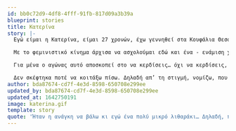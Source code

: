 ```yaml
---
id: bb0c72d9-4df8-4fff-91fb-817d09a3b39a
blueprint: stories
title: Κατερίνα
story: |-
  Εγώ είμαι η Κατερίνα, είμαι 27 χρονών, έχω γεννηθεί στα Κουφάλια Θεσσαλονίκης, είναι ένα χωριό έξω από την Θεσσαλονίκη - όχι ότι έχει μεγάλη σημασία. Έπειτα έχω σπουδάσει στην Πάτρα για κάποια χρόνια, και τώρα τον τελευταίο ένα χρόνο ζω στην Αθήνα κάνοντας μεταπτυχιακό. 

  Με το φεμινιστικό κίνημα άρχισα να ασχολούμαι εδώ και ένα - ενάμιση χρόνο τυχαία. Και αναγνώριζα πράγματα στην ζωή μου που θα έπρεπε κανονικά να ασχολούμαι πιο πριν που τα συνειδητοποίησα μετά. Αυτό έγινε με αφορμή και κόσμο που γνώρισα - πολύ σημαντικό - και είδα το τι συμβαίνει, είδα δηλαδή κύκλους κυρίως, γιατί πάντα ασχολιόμουν και σαν φοιτήτρια με τα πολιτικά και πάει λέγοντας, αλλά δεν είχαμε δει τόσο αυτή την σκοπιά, ήταν κάπου κρυμμένη. Και ακολουθούσαμε και είχαμε πάνω μας στερεότυπα και πάει λέγοντας. Δεν μπορώ να πω ότι η αφορμή ήταν κάποιο σοβαρό γεγονός. Ας πούμε οι γυναικοκτονίες προφανώς και είναι κάτι που κάνει μπαμ, το me too και πάει λέγοντας, αλλά ήταν κυρίως ότι είναι ανάγκη να το κάνουμε. Δηλαδή είναι πιο αναγκαίο από ποτέ, ότι είναι το κανονικό, ότι τώρα πρέπει να κατέβεις στον δρόμο, πρέπει να γράψεις κάποια κείμενα, πρέπει να είσαι σε μια συλλογικότητα. Είμαι σε μια συλλογικότητα γειτονιάς, τις “Witches of the South” από τότε που… όταν πρωτο-έγιναν, στην πρώτη συνέλευση, δηλαδή από τον Μάιο. Δεν είμαι σε κάποια άλλη. Διαβάζω κάποια πράγματα, με βοήθησε και το μεταπτυχιακό μου παράλληλα γιατί εκεί πέρα γνώρισα γυναίκες μύθους για τον φεμινισμό, την Βαΐου και πάει λέγοντας, και διάβασα κείμενά τους, τη Λυκογιάννη, και είπα, τι γίνεται. Οπότε σαν αρχιτέκτονας από τη μία, έκανα μια διαφορετική ανάγνωση της πόλης, σοκαριστική όταν συμβαίνει. Δηλαδή, όντως σχεδιάζουμε για άντρες, όντως σχεδιάζουν οι άντρες, δηλαδή υπάρχει αυτό. Όντως κι εγώ είχα το στερεότυπο για τις φεμινίστριες, ότι υπάρχουν ακραία και πάει λέγοντας, και τελικά όχι. Κάθε γυναίκα έχει έναν φεμινισμό μέσα της, απλά δεν έχει την δύναμη να τον βγάλει προς τα έξω γιατί είναι η πατριαρχία και πάει λέγοντας. Πέρασα πολλά τραυματικά γεγονότα γιατί όταν μεγαλώνεις σε ένα χωριό της επαρχίας της Ελλάδας, με τις αντιλήψεις του χωριού, έχεις όλα τα στερεότυπα πάνω σου, με ό,τι έχει να κάνει με το γυναικείο σώμα και γενικά με την γυναικεία υπόσταση στην κοινωνία, οπότε πλέον τα αναγνωρίζω διαφορετικά. Παρόλ’ αυτά που δεν είχα καταπιεστικό οικογενειακό περιβάλλον, ας πούμε πατέρα και πάει λέγοντας. Έχω βρεθεί σε κακοποιητικές σχέσεις είτε προσωπικές είτε γενικά στον ευρύτερο κύκλο από άντρες. Δεν θα μιλήσω γι’ αυτές, δηλαδή δεν ήταν αυτές που με ώθησαν στον φεμινισμό. Ήταν η ανάγκη να βάλω κι εγώ ένα πολύ μικρό λιθαράκι στο κοινωνικό… σε αυτό όλο που συμβαίνει έξω. Δηλαδή, πώς η μία να βοηθήσουμε την άλλη. Ότι ας πούμε, μέσα από μία συλλογικότητα γειτονιάς έγινε όλο αυτό με το κύκλωμα στην Ηλιούπολη. Απλά επειδή μια κοπέλα είχε τη δύναμη να το πει στην άλλη και πολλές βγήκανε, έγιναν πορείες στις γειτονιές που, δεν θα γινόντουσαν ποτέ, που φαίνονταν ασφαλείς, όπως η Αργυρούπολη κλπ. Γειτονιές που λες “μα γιατί; δεν έχουν κάτι, αφού είναι πλούσιες”. Οπότε δεν έχω κάνει τρομερά πράγματα σ’ αυτό. Προσπαθώ να γράφω πράγματα όσον αφορά την αρχιτεκτονική, την πολεοδομία, την πόλη και τις γυναίκες. Προσπαθώ να είμαι σε συλλογικότητες γειτονιάς, να είμαι στο δρόμο όταν μπορώ και όταν το κρίνω σκόπιμο να είμαι για να υποστηρίξω άλλες γυναίκες που το έχουν ανάγκη. Ακόμα και με το ραδιόφωνο, δηλαδή, προσπαθώ να βάλω το φεμινισμό, που είναι μες στην ζωή μας, σε όλους τους κλάδους της ζωής μας, γιατί διαφορετικά δεν γίνεται να υπάρχει. Δε γίνεται να λέμε ότι είμαστε φεμινίστριες και φεμινιστές απλά επειδή εγώ θα καθόμουν απλά και θα έγραφα π.χ. ένα κείμενο στο μεταπτυχιακό μου. Είναι πολύ περιοριστικό. Πρέπει να υπάρχει παντού. Ούτε αντίστοιχα επειδή είμαστε απλά σε μία συλλογικότητα τα λέμε στη συνέλευσή μας αλλά δεν τα βγάζουμε σε κανένα άλλο κλάδο της ζωής μας. Είτε στην εργασία, είτε στο σπίτι, στη σχέση που έχουμε με τον σύντροφό μας, με τους φίλους μας, με όλους.

  Για μένα ο αγώνας αυτό αποσκοπεί στο να κερδίσεις… όχι να κερδίσεις, είναι πολύ επαναστατικό, “πάμε να κερδίσουμε” δεν ξέρω, δεν μου αρέσει η λέξη κερδίσεις, αν και έχεις χάσει πολλά πράγματα. Μια καθημερινότητα που να είναι ασφαλής, αλλά και η ασφάλεια έχει πολλά πρόσημα. Ασφαλής ότι εγώ σαν γυναίκα πλέον δεν θέλω να σκέφτομαι τέσσερις φορές πριν βγω από την πόρτα μου το τι θα φορέσω και άμα θα μπορώ να περπατήσω στον δρόμο. Είναι κρίμα το να… και εγώ για την πάροδο της ζωής μου το σκέφτομαι αυτό και αργότερα άμα π.χ. δημιουργήσω οικογένεια. Δηλαδή, το να μπορεί ο οποιοσδήποτε να νιώθει οκέι μ’ αυτό, και όχι μια γυναίκα. Μια θηλυκότητα ευρύτερα. Δηλαδή το να μπορεί κάποιος να είναι οκέι με αυτό που είναι. Και αυτό για να το κάνει θέλει τη δύναμη για να βγει αλλά και την υποστήριξη από τους άλλους. Δηλαδή είναι σαν μια αλυσίδα, θέλω να είμαι μέρος μια αλυσίδας που κανείς δεν θα φοβάται. Να περπατήσει, να ζήσει, να μιλήσει, να ερωτευτεί στον δρόμο, όποιος και αν είναι αυτός, είτε είναι μια λεσβία, είτε είναι ένα γκέι άτομο, είτε ασέξουαλ, οποιοσδήποτε άνθρωπος που θα νιώθει κάτι. Είτε είναι ΑΜΕΑ και κ.ο.κ.. Δεν το ‘χω με το να χρησιμοποιώ ουδέτερα κλπ. Επειδή είμαι νέα στον φεμινισμό, όντως… ο άνθρωπος και πάει λέγοντας, δηλαδή δεν το ‘χω καθόλου στον λόγο σ’ αυτό. Αλλά επί του πρακτέου θέλω να τα δω αυτά να συμβαίνουν. Επί του πρακτέου θέλω να έρθει κάποιος και να μου πει “πού μπορώ να βρω βοήθεια γι’ αυτό;”. Και όχι για να τον βοηθήσω εγώ, δε θέλω να είμαι ο σωτήρας, ούτε κατά διάνοια. Αλλά γιατί είμαστε μια ομάδα που θα νιώθεις ασφαλής. Και αυτή η ομάδα θέλω να γίνει παντού, δηλαδή να είναι μειονότητα αυτοί που θα λένε “δες τι κάνουμε” και η ομάδα να είναι παντού, να μην είμαστε μια κρυμμένη ομάδα που να κάνουμε συνελεύσεις κάπου. Άρα να είμαστε άτομα παντού, να είναι ένα δίκτυο, ουσιαστικά αυτό θέλω. Ένα μεγαλύτερο δίκτυο ατόμων, που την ευαλωτότητά τους θα την κάνουν δύναμη και θα την επιβάλλουν στην πατριαρχική κοινωνία. 

  Δεν σκέφτηκα ποτέ να κοιτάξω πίσω. Δηλαδή απ’ τη στιγμή, νομίζω, που κάποιος μπαίνει σ’ αυτό είναι δύσκολο να βγει. Γιατί όλη η καθημερινότητά του είναι έτσι. Όταν εγώ ας πούμε πέρασα μια συνέντευξη πριν λίγους μήνες, πριν δύο μήνες, και δεν με πήραν γιατί στο εργοτάξιο δεν παίρνουν γυναίκες και νέα γυναίκα, “πού θα πάει το κοριτσάκι;”. Όταν υπάρχουν τέτοιες αντιλήψεις μέχρι και το 2022 είναι τρομακτικό. Όταν ακόμα και από γύρω μου μπορεί να ακούσω “μηχανικός τώρα γυναίκα; εντάξει, στο γραφείο καλά θα ‘σαι”. Στο εργασιακό αυτό. Αλλά μπορεί στο οτιδήποτε, ακόμα και το να σε βρίσει κάποιος στον δρόμο και να σου πει “πού πας μωρή;” τάδε ας πούμε “πάνε στην κουζίνα σου”, υπάρχουν ακόμα αυτά. Και κυρίως γιατί υπάρχουν αυτά στο χωριό μου. Επιστρέφοντας τώρα στις γιορτές στο χωριό μου και όσες φορές έχω επιστρέψει είδα μια πολύ μεγάλη σαπίλα. Και γι’ αυτό θα ‘θελα αυτό να απλωθεί εκεί. Δηλαδή το πρόβλημα δεν είναι τόσο εδώ, είναι εκεί. Γιατί όλα αυτά τα κουβαλάνε. Και τα κουβαλάνε και άντρες και γυναίκες, ζουν μαζί μ’ αυτά πολύ δεμένοι και δεν μπορούν να ξεφύγουν. Οπότε δεν γυρνάω πίσω μέχρι να τους δω κι εκεί να λενε “τι γίνεται τώρα;”. Κυρίως είναι ο στόχος για εκεί. Δηλαδή οι φίλες μου, ο ένας, ο άλλος ένας άνθρωπος που είναι λίγο πολιτικά ψημένος να το πω έτσι, που έχει κάποια ερεθίσματα άλφα θα βγει. Πώς θα βγει ένας άνθρωπος που έχει όλη την καταπίεση πάνω του, την διπλή, τριπλή καταπίεση. Δε γυρνάω πίσω γι’ αυτούς κυρίως. Και για μένα. Γιατί κι εγώ εκεί μεγάλωσα. Άρα κυρίως για τις γυναίκες της επαρχίας, τις γιαγιάδες μας, τις μαμάδες μας, τις συμμαθήτριές μας, τα μικρά κορίτσια που δεν ξέρουν τι σημαίνει πατριαρχία, δεν ξέρουν τι σημαίνει σεξουαλική κακοποίηση, ακούνε μόνο λεξούλες να συμβαίνουν και… εντάξει, απλά είναι ειδήσεις. Δεν είναι ειδήσεις, είναι η καθημερινότητά τους, μέχρι να το αναγνωρίσουν αυτοί, εγώ δεν νομίζω ότι θα γυρίσω πίσω.
author: bda87674-cd7f-4e3d-8598-650708e299ee
updated_by: bda87674-cd7f-4e3d-8598-650708e299ee
updated_at: 1642750191
image: katerina.gif
template: story
quote: 'Ήταν η ανάγκη να βάλω κι εγώ ένα πολύ μικρό λιθαράκι… Δηλαδή, πώς η μία να βοηθήσουμε την άλλη. Ότι ας πούμε, μέσα από μία συλλογικότητα γειτονιάς έγινε όλο αυτό με το κύκλωμα στην Ηλιούπολη. Απλά επειδή μια κοπέλα είχε τη δύναμη να το πει στην άλλη και πολλές βγήκανε.'
---
```

